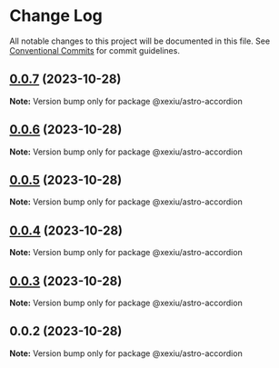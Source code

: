 # Change Log

All notable changes to this project will be documented in this file.
See [Conventional Commits](https://conventionalcommits.org) for commit guidelines.

## [0.0.7](https://github.com/xexiu/astro-components/compare/@xexiu/astro-accordion@0.0.6...@xexiu/astro-accordion@0.0.7) (2023-10-28)

**Note:** Version bump only for package @xexiu/astro-accordion





## [0.0.6](https://github.com/xexiu/astro-components/compare/@xexiu/astro-accordion@0.0.5...@xexiu/astro-accordion@0.0.6) (2023-10-28)

**Note:** Version bump only for package @xexiu/astro-accordion





## [0.0.5](https://github.com/xexiu/astro-components/compare/@xexiu/astro-accordion@0.0.4...@xexiu/astro-accordion@0.0.5) (2023-10-28)

**Note:** Version bump only for package @xexiu/astro-accordion





## [0.0.4](https://github.com/xexiu/astro-components/compare/@xexiu/astro-accordion@0.0.3...@xexiu/astro-accordion@0.0.4) (2023-10-28)

**Note:** Version bump only for package @xexiu/astro-accordion





## [0.0.3](https://github.com/xexiu/astro-components/compare/@xexiu/astro-accordion@0.0.2...@xexiu/astro-accordion@0.0.3) (2023-10-28)

**Note:** Version bump only for package @xexiu/astro-accordion





## 0.0.2 (2023-10-28)

**Note:** Version bump only for package @xexiu/astro-accordion

